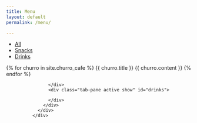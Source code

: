 ```yaml
---
title: Menu
layout: default
permalink: /menu/

---
```


<div class="card card-nav-tabs card-plain">
                <div class="card-header card-header-success" style="width:600px;">
                  <!-- colors: "header-primary", "header-info", "header-success", "header-warning", "header-danger" -->
                  <div class="nav-tabs-navigation">
                    <div class="nav-tabs-wrapper">
                      <ul class="nav nav-tabs" data-tabs="tabs">
                        <li class="nav-item active">
                          <a class="nav-link active" href="#all" data-toggle="tab">All</a>
                        </li>
                        <li class="nav-item">
                          <a class="nav-link" href="#snacks" data-toggle="tab">Snacks<div class="ripple-container"></div></a>
                        </li>
                        <li class="nav-item">
                          <a class="nav-link" href="#drinks" data-toggle="tab">Drinks<div class="ripple-container"></div></a>
                        </li>
                      </ul>
                    </div>
                  </div>
                </div>
                <div class="card-body ">
                  <div class="tab-content text-center">
                    <div class="tab-pane" id="all">
                    {% for churro in site.churro_cafe %}
                    {{ churro.title }}
                    {{ churro.content }}
                    {% endfor %}
                    </div>
                    <div class="tab-pane" id="snacks">

                    </div>
                    <div class="tab-pane active show" id="drinks">

                    </div>
                  </div>
                </div>
              </div>
